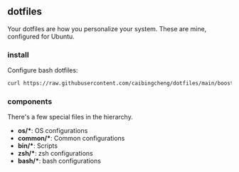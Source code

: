 ## dotfiles

Your dotfiles are how you personalize your system. These are mine, configured for Ubuntu.

### install

Configure bash dotfiles:

```bash
curl https://raw.githubusercontent.com/caibingcheng/dotfiles/main/boostrop | bash -s bash
```

### components

There's a few special files in the hierarchy.

- **os/\***: OS configurations
- **common/\***: Common configurations
- **bin/\***: Scripts
- **zsh/\***: zsh configurations
- **bash/\***: bash configurations
